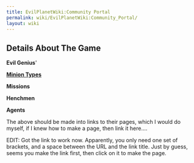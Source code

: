 ```yaml
---
title: EvilPlanetWiki:Community Portal
permalink: wiki/EvilPlanetWiki:Community_Portal/
layout: wiki
---
```


Details About The Game
----------------------

**Evil Genius**'

**[Minion Types](http://wiki.n1nj4.com/index.php/List_of_Minion_Types)**

**Missions**

**Henchmen**

**Agents**

The above should be made into links to their pages, which I would do
myself, if I knew how to make a page, then link it here....

EDIT: Got the link to work now. Apparently, you only need one set of
brackets, and a space between the URL and the link title. Just by guess,
seems you make the link first, then click on it to make the page.
